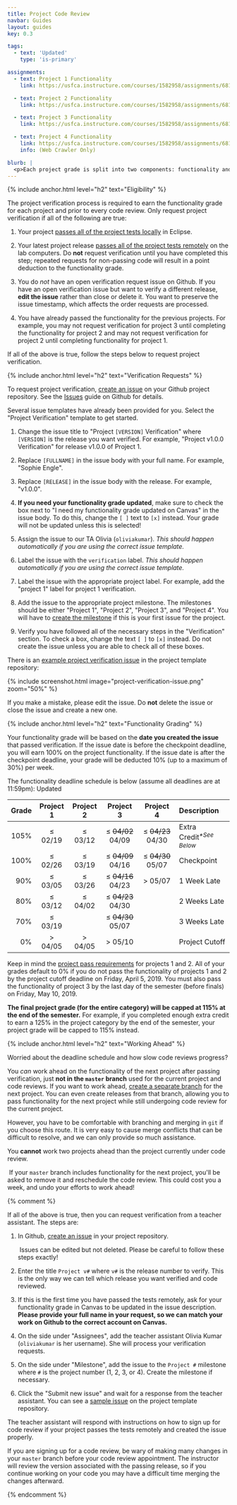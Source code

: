 ```yaml
---
title: Project Code Review
navbar: Guides
layout: guides
key: 0.3

tags:
  - text: 'Updated'
    type: 'is-primary'

assignments:
  - text: Project 1 Functionality
    link: https://usfca.instructure.com/courses/1582958/assignments/6818588

  - text: Project 2 Functionality
    link: https://usfca.instructure.com/courses/1582958/assignments/6818757

  - text: Project 3 Functionality
    link: https://usfca.instructure.com/courses/1582958/assignments/6818758

  - text: Project 4 Functionality
    link: https://usfca.instructure.com/courses/1582958/assignments/6818759
    info: (Web Crawler Only)

blurb: |
  <p>Each project grade is split into two components: functionality and code review. This guide details the process for verifying and grading the <em>functionality</em> of your projects. See the other <a href="index.html">project guides</a> guides for other details.</p>
---
```


{% include anchor.html level="h2" text="Eligibility" %}

The project verification process is required to earn the functionality grade for each project and prior to every code review. Only request project verification if all of the following are true:

  1. Your project [passes all of the project tests locally](project-testing.html#testing-locally) in Eclipse.

  2. Your latest project release [passes all of the project tests remotely](project-testing.html#testing-remotely) on the lab computers. Do **not** request verification until you have completed this step; repeated requests for non-passing code will result in a point deduction to the functionality grade.

  3. You do *not* have an open verification request issue on Github. If you have an open verification issue but want to verify a different release, **edit the issue** rather than close or delete it. You want to preserve the issue timestamp, which affects the order requests are processed.

  4. You have already passed the functionality for the previous projects. For example, you may not request verification for project 3 until completing the functionality for project 2 and may not request verification for project 2 until completing functionality for project 1.

If all of the above is true, follow the steps below to request project verification.

{% include anchor.html level="h2" text="Verification Requests" %}

To request project verification, [create an issue](https://help.github.com/articles/creating-an-issue/) on your Github project repository. See the [Issues](https://guides.github.com/features/issues/) guide on Github for details.

Several issue templates have already been provided for you. Select the "Project Verification" template to get started.

  1. Change the issue title to "Project `[VERSION]` Verification" where `[VERSION]` is the release you want verified. For example, "Project v1.0.0 Verification" for release v1.0.0 of Project 1.

  2. Replace `[FULLNAME]` in the issue body with your full name. For example, "Sophie Engle".

  3. Replace `[RELEASE]` in the issue body with the release. For example, "v1.0.0".

  4. **If you need your functionality grade updated**, make sure to check the box next to "I need my functionality grade updated on Canvas" in the issue body. To do this, change the `[ ]` text to `[x]` instead. Your grade will not be updated unless this is selected!

  5. Assign the issue to our TA Olivia (`oliviakumar`). *This should happen automatically if you are using the correct issue template.*

  6. Label the issue with the `verification` label. *This should happen automatically if you are using the correct issue template.*

  7. Label the issue with the appropriate project label. For example, add the "project 1" label for project 1 verification.

  8. Add the issue to the appropriate project milestone. The milestones should be either "Project 1", "Project 2", "Project 3", and "Project 4". You will have to [create the milestone](https://help.github.com/articles/creating-and-editing-milestones-for-issues-and-pull-requests/) if this is your first issue for the project.

  9. Verify you have followed all of the necessary steps in the "Verification" section. To check a box, change the text `[ ]` to `[x]` instead. Do not create the issue unless you are able to check all of these boxes.


There is an [example project verification issue](https://github.com/usf-cs212-spring2019/template-project/issues/1) in the project template repository:

{% include screenshot.html image="project-verification-issue.png" zoom="50%" %}

If you make a mistake, please edit the issue. Do **not** delete the issue or close the issue and create a new one.

{% include anchor.html level="h2" text="Functionality Grading" %}

Your functionality grade will be based on the **date you created the issue** that passed verification. If the issue date is before the checkpoint deadline, you will earn 100% on the project functionality. If the issue date is after the checkpoint deadline, your grade will be deducted 10% (up to a maximum of 30%) per week.

The functionality deadline schedule is below (assume all deadlines are at 11:59pm): <span class="tag is-primary">Updated</span>

| Grade | Project 1  | Project 2  | Project 3  | Project 4  | Description   |
|------:|:----------:|:----------:|:----------:|:----------:|:--------------|
|  105% | &le; 02/19 | &le; 03/12 | &le; ~~04/02~~ 04/09 | &le; ~~04/23~~ 04/30 | Extra Credit<sup><em>*See Below</em></sup> |
|  100% | &le; 02/26 | &le; 03/19 | &le; ~~04/09~~ 04/16 | &le; ~~04/30~~ 05/07 | Checkpoint |
|   90% | &le; 03/05 | &le; 03/26 | &le; ~~04/16~~ 04/23 | &gt; 05/07 | 1 Week Late |
|   80% | &le; 03/12 | &le; 04/02 | &le; ~~04/23~~ 04/30 |            | 2 Weeks Late |
|   70% | &le; 03/19 |            | &le; ~~04/30~~ 05/07 |            | 3 Weeks Late |
|    0% | &gt; 04/05 | &gt; 04/05 | &gt; 05/10 |            | Project Cutoff |

Keep in mind the [project pass requirements](/syllabus.html#pass-requirements) for projects 1 and 2. All of your grades default to 0% if you do not pass the functionality of projects 1 and 2 by the project cutoff deadline on Friday, April 5, 2019. You must also pass the functionality of project 3 by the last day of the semester (before finals) on Friday, May 10, 2019.

**The final project grade (for the entire category) will be capped at 115% at the end of the semester.** For example, if you completed enough extra credit to earn a 125% in the project category by the end of the semester, your project grade will be capped to 115% instead.

{% include anchor.html level="h2" text="Working Ahead" %}

Worried about the deadline schedule and how slow code reviews progress?

You *can* work ahead on the functionality of the next project after passing verification, just **not in the `master` branch** used for the current project and code reviews. If you want to work ahead, [create a separate branch](/guides/general/using-branches.html) for the next project. You can even create releases from that branch, allowing you to pass functionality for the next project while still undergoing code review for the current project.

However, you have to be comfortable with branching and merging in `git` if you choose this route. It is very easy to cause merge conflicts that can be difficult to resolve, and we can only provide so much assistance.

You **cannot** work two projects ahead than the project currently under code review.

<p><article class="message is-danger">
  <div class="message-body">
    <i class="fas fa-exclamation-triangle"></i>&nbsp;If your <code>master</code> branch includes functionality for the next project, you'll be asked to remove it and reschedule the code review. This could cost you a week, and undo your efforts to work ahead!
  </div>
</article></p>

{% comment %}


If all of the above is true, then you can request verification from a teacher assistant. The steps are:

  1. In Github, [create an issue](https://guides.github.com/features/issues/) in your project repository.

      <p><article class="message is-warning">
        <div class="message-body">
          <i class="fas fa-exclamation-triangle"></i>&nbsp;Issues can be edited but not deleted. Please be careful to follow these steps exactly!
        </div>
      </article></p>

  2. Enter the title `Project v#` where `v#` is the release number to verify. This is the only way we can tell which release you want verified and code reviewed.

  3. If this is the first time you have passed the tests remotely, ask for your functionality grade in Canvas to be updated in the issue description. **Please provide your full name in your request, so we can match your work on Github to the correct account on Canvas.**

  4. On the side under "Assignees", add the teacher assistant Olivia Kumar (`oliviakumar` is her username). She will process your verification requests.

  5. On the side under "Milestone", add the issue to the `Project #` milestone where `#` is the project number (1, 2, 3, or 4). Create the milestone if necessary.

  6. Click the "Submit new issue" and wait for a response from the teacher assistant. You can see a [sample issue](https://github.com/usf-cs212-fall2018/template-project/issues/1) on the project template repository.

The teacher assistant will respond with instructions on how to sign up for code review if your project passes the tests remotely and created the issue properly.

If you are signing up for a code review, be wary of making many changes in your `master` branch before your code review appointment. The instructor will review the version associated with the passing release, so if you continue working on your code you may have a difficult time merging the changes afterward.

{% endcomment %}

